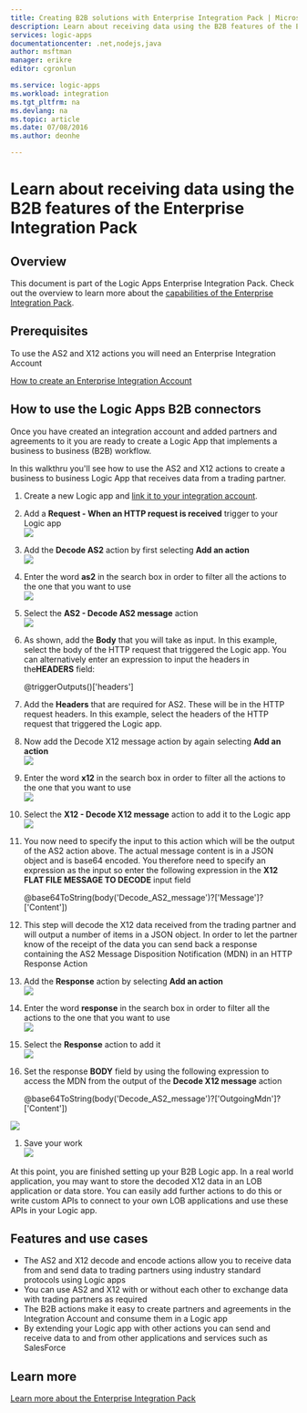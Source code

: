 ```yaml
---
title: Creating B2B solutions with Enterprise Integration Pack | Microsoft Azure App Service | Microsoft Azure
description: Learn about receiving data using the B2B features of the Enterprise Integration Pack
services: logic-apps
documentationcenter: .net,nodejs,java
author: msftman
manager: erikre
editor: cgronlun

ms.service: logic-apps
ms.workload: integration
ms.tgt_pltfrm: na
ms.devlang: na
ms.topic: article
ms.date: 07/08/2016
ms.author: deonhe

---
```

# Learn about receiving data using the B2B features of the Enterprise Integration Pack
## Overview
This document is part of the Logic Apps Enterprise Integration Pack. Check out the overview to learn more about the [capabilities of the Enterprise Integration Pack](app-service-logic-enterprise-integration-overview.md).

## Prerequisites
To use the AS2 and X12 actions you will need an Enterprise Integration Account

[How to create an Enterprise Integration Account](app-service-logic-enterprise-integration-accounts.md)

## How to use the Logic Apps B2B connectors
Once you have created an integration account and added partners and agreements to it you are ready to create a Logic App that implements a business to business (B2B) workflow.

In this walkthru you'll see how to use the AS2 and X12 actions to create a business to business Logic App that receives data from a trading partner.

1. Create a new Logic app and [link it to your integration account](app-service-logic-enterprise-integration-accounts.md).  
2. Add a **Request - When an HTTP request is received** trigger to your Logic app  
   ![](./media/app-service-logic-enterprise-integration-b2b/flatfile-1.png)  
3. Add the **Decode AS2** action by first selecting **Add an action**  
   ![](./media/app-service-logic-enterprise-integration-b2b/transform-2.png)  
4. Enter the word **as2** in the search box in order to filter all the actions to the one that you want to use  
   ![](./media/app-service-logic-enterprise-integration-b2b/b2b-5.png)  
5. Select the **AS2 - Decode AS2 message** action  
   ![](./media/app-service-logic-enterprise-integration-b2b/b2b-6.png)  
6. As shown, add the **Body** that you will take as input. In this example, select the body of the HTTP request that triggered the Logic app. You can alternatively enter an expression to input the headers in the**HEADERS** field:
   
    @triggerOutputs()['headers']
7. Add the **Headers** that are required for AS2. These will be in the HTTP request headers. In this example, select the headers of the HTTP request that triggered the Logic app.
8. Now add the Decode X12 message action by again selecting **Add an action**  
   ![](./media/app-service-logic-enterprise-integration-b2b/b2b-9.png)   
9. Enter the word **x12** in the search box in order to filter all the actions to the one that you want to use  
   ![](./media/app-service-logic-enterprise-integration-b2b/b2b-10.png)  
10. Select the **X12 - Decode X12 message** action to add it to the Logic app  
    ![](./media/app-service-logic-enterprise-integration-b2b/b2b-11.png)  
11. You now need to specify the input to this action which will be the output of the AS2 action above. The actual message content is in a JSON object and is base64 encoded. You therefore need to specify an expression as the input so enter the following expression in the **X12 FLAT FILE MESSAGE TO DECODE** input field  
    
    @base64ToString(body('Decode_AS2_message')?['Message']?['Content'])  
12. This step will decode the X12 data received from the trading partner and will output a number of items in a JSON object. In order to let the partner know of the receipt of the data you can send back a response containing the AS2 Message Disposition Notification (MDN) in an HTTP Response Action  
13. Add the **Response** action by selecting **Add an action**   
    ![](./media/app-service-logic-enterprise-integration-b2b/b2b-14.png)  
14. Enter the word **response** in the search box in order to filter all the actions to the one that you want to use  
    ![](./media/app-service-logic-enterprise-integration-b2b/b2b-15.png)  
15. Select the **Response** action to add it  
    ![](./media/app-service-logic-enterprise-integration-b2b/b2b-16.png)  
16. Set the response **BODY** field by using the following expression to access the MDN from the output of the **Decode X12 message** action  
    
    @base64ToString(body('Decode_AS2_message')?['OutgoingMdn']?['Content'])  

![](./media/app-service-logic-enterprise-integration-b2b/b2b-17.png)  

1. Save your work  
   ![](./media/app-service-logic-enterprise-integration-b2b/transform-5.png)  

At this point, you are finished setting up your B2B Logic app. In a real world application, you may want to store the decoded X12 data in an LOB application or data store. You can easily add further actions to do this or write custom APIs to connect to your own LOB applications and use these APIs in your Logic app.

## Features and use cases
* The AS2 and X12 decode and encode actions allow you to receive data from and send data to trading partners using industry standard protocols using Logic apps  
* You can use AS2 and X12 with or without each other to exchange data with trading partners as required
* The B2B actions make it easy to create partners and agreements in the Integration Account and consume them in a Logic app  
* By extending your Logic app with other actions you can send and receive data to and from other applications and services such as SalesForce  

## Learn more
[Learn more about the Enterprise Integration Pack](app-service-logic-enterprise-integration-overview.md)  

